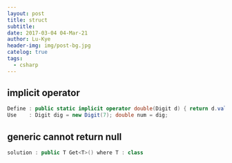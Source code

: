 ```yaml
---
layout: post
title: struct
subtitle: 
date: 2017-03-04 04-Mar-21
author: Lu-Kye
header-img: img/post-bg.jpg
catelog: true
tags: 
  - csharp
---
```

## implicit operator
```csharp
Define : public static implicit operator double(Digit d) { return d.val; }
Use    : Digit dig = new Digit(7); double num = dig;
```

## generic cannot return null
```csharp
solution : public T Get<T>() where T : class
```

